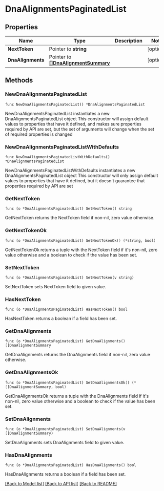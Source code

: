 # DnaAlignmentsPaginatedList

## Properties

Name | Type | Description | Notes
------------ | ------------- | ------------- | -------------
**NextToken** | Pointer to **string** |  | [optional] 
**DnaAlignments** | Pointer to [**[]DnaAlignmentSummary**](DnaAlignmentSummary.md) |  | [optional] 

## Methods

### NewDnaAlignmentsPaginatedList

`func NewDnaAlignmentsPaginatedList() *DnaAlignmentsPaginatedList`

NewDnaAlignmentsPaginatedList instantiates a new DnaAlignmentsPaginatedList object
This constructor will assign default values to properties that have it defined,
and makes sure properties required by API are set, but the set of arguments
will change when the set of required properties is changed

### NewDnaAlignmentsPaginatedListWithDefaults

`func NewDnaAlignmentsPaginatedListWithDefaults() *DnaAlignmentsPaginatedList`

NewDnaAlignmentsPaginatedListWithDefaults instantiates a new DnaAlignmentsPaginatedList object
This constructor will only assign default values to properties that have it defined,
but it doesn't guarantee that properties required by API are set

### GetNextToken

`func (o *DnaAlignmentsPaginatedList) GetNextToken() string`

GetNextToken returns the NextToken field if non-nil, zero value otherwise.

### GetNextTokenOk

`func (o *DnaAlignmentsPaginatedList) GetNextTokenOk() (*string, bool)`

GetNextTokenOk returns a tuple with the NextToken field if it's non-nil, zero value otherwise
and a boolean to check if the value has been set.

### SetNextToken

`func (o *DnaAlignmentsPaginatedList) SetNextToken(v string)`

SetNextToken sets NextToken field to given value.

### HasNextToken

`func (o *DnaAlignmentsPaginatedList) HasNextToken() bool`

HasNextToken returns a boolean if a field has been set.

### GetDnaAlignments

`func (o *DnaAlignmentsPaginatedList) GetDnaAlignments() []DnaAlignmentSummary`

GetDnaAlignments returns the DnaAlignments field if non-nil, zero value otherwise.

### GetDnaAlignmentsOk

`func (o *DnaAlignmentsPaginatedList) GetDnaAlignmentsOk() (*[]DnaAlignmentSummary, bool)`

GetDnaAlignmentsOk returns a tuple with the DnaAlignments field if it's non-nil, zero value otherwise
and a boolean to check if the value has been set.

### SetDnaAlignments

`func (o *DnaAlignmentsPaginatedList) SetDnaAlignments(v []DnaAlignmentSummary)`

SetDnaAlignments sets DnaAlignments field to given value.

### HasDnaAlignments

`func (o *DnaAlignmentsPaginatedList) HasDnaAlignments() bool`

HasDnaAlignments returns a boolean if a field has been set.


[[Back to Model list]](../README.md#documentation-for-models) [[Back to API list]](../README.md#documentation-for-api-endpoints) [[Back to README]](../README.md)


